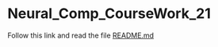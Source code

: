 # Neural_Comp_CourseWork_21
Follow this link and read the file
[README.md](https://github.com/Constantinos831/neural_comp_cw_21/files/7508768/README.md)
